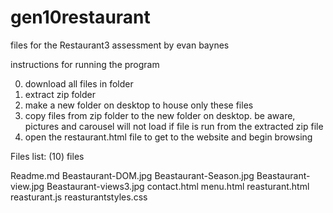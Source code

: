 # gen10restaurant
files for the Restaurant3 assessment
by evan baynes


instructions for running the program

0. download all files in folder 
1. extract zip folder
2. make a new folder on desktop to house only these files
3. copy files from zip folder to the new folder on desktop. be aware, pictures and carousel will not load if file is run from the extracted zip file
4. open the restaurant.html file to get to the website and begin browsing

Files list: (10) files

Readme.md
Beastaurant-DOM.jpg
Beastaurant-Season.jpg
Beastaurant-view.jpg
Beastaurant-views3.jpg
contact.html
menu.html
reasturant.html
reasturant.js
reasturantstyles.css






